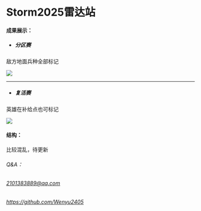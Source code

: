 # **Storm2025雷达站**

#### 成果展示：

- ##### 分区赛

敌方地面兵种全部标记

![](/home/wenyu/A_radar_Storm2025/images-2025/1.jpeg)

------

- ##### 复活赛

英雄在补给点也可标记

![](/home/wenyu/A_radar_Storm2025/images-2025/2.png)

#### 结构：
比较混乱，待更新


###### Q&A：

###### 2101383889@qq.com

###### https://github.com/Wenyu2405
